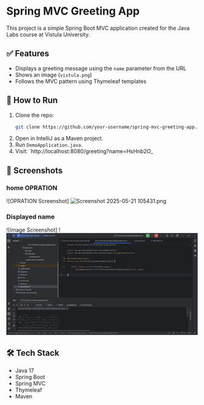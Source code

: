 # Spring MVC Greeting App

This project is a simple Spring Boot MVC application created for the Java Labs course at Vistula University.

## ✅ Features
- Displays a greeting message using the `name` parameter from the URL
- Shows an image (`vistula.png`)
- Follows the MVC pattern using Thymeleaf templates

## 🚀 How to Run
1. Clone the repo:
   ```bash
   git clone https://github.com/your-username/spring-mvc-greeting-app.git
   ```
2. Open in IntelliJ as a Maven project.
3. Run `DemoApplication.java`.
4. Visit: `http://localhost:8080/greeting?name=HsHnb2O_

## 📸 Screenshots
### home OPRATION
![OPRATION Screenshot]  ![Screenshot 2025-05-21 105431.png](../../../../Pictures/Screenshots/Screenshot%202025-05-21%20105431.png)

###  Displayed name
![Image Screenshot] ! ![name.png](name.png)

## 🛠 Tech Stack
- Java 17
- Spring Boot
- Spring MVC
- Thymeleaf
- Maven
